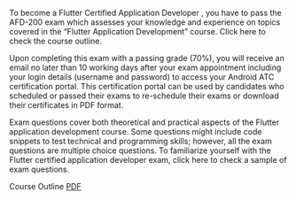 To become a Flutter Certified Application Developer , you have to pass the AFD-200 exam which assesses your knowledge and experience on topics covered in the “Flutter Application Development” course. Click here to check the course outline.

Upon completing this exam with a passing grade (70%), you will receive an email no later than 10 working days after your exam appointment including your login details (username and password) to access your Android ATC certification portal. This certification portal can be used by candidates who scheduled or passed their exams to re-schedule their exams or download their certificates in PDF format.

Exam questions cover both theoretical and practical aspects of the Flutter application development course. Some questions might include code snippets to test technical and programming skills; however, all the exam questions are multiple choice questions. To familiarize yourself with the Flutter certified application developer exam, click here to check a sample of exam questions.



Course Outline [PDF](https://androidatc.com/upload/editor_upload/file/Flutter-Application-Development_Course-Outline.pdf)



